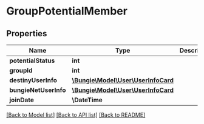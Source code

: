 # GroupPotentialMember

## Properties
Name | Type | Description | Notes
------------ | ------------- | ------------- | -------------
**potentialStatus** | **int** |  | [optional] 
**groupId** | **int** |  | [optional] 
**destinyUserInfo** | [**\Bungie\Model\User\UserInfoCard**](UserInfoCard.md) |  | [optional] 
**bungieNetUserInfo** | [**\Bungie\Model\User\UserInfoCard**](UserInfoCard.md) |  | [optional] 
**joinDate** | **\DateTime** |  | [optional] 

[[Back to Model list]](../README.md#documentation-for-models) [[Back to API list]](../README.md#documentation-for-api-endpoints) [[Back to README]](../README.md)


